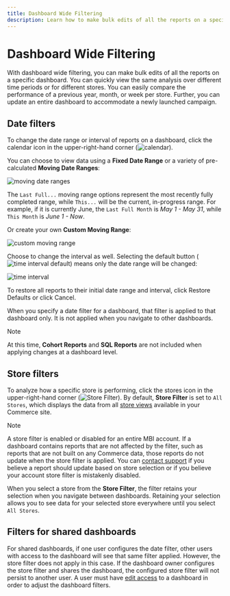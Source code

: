 ```yaml
---
title: Dashboard Wide Filtering
description: Learn how to make bulk edits of all the reports on a specific dashboard.
---
```

# Dashboard Wide Filtering

With dashboard wide filtering, you can make bulk edits of all the reports on a specific dashboard. You can quickly view the same analysis over different time periods or for different stores. You can easily compare the performance of a previous year, month, or week per store. Further, you can update an entire dashboard to accommodate a newly launched campaign.

## Date filters

To change the date range or interval of reports on a dashboard, click the calendar icon in the upper-right-hand corner (![calendar](../../mbi/assets/calendar-button.png)).

You can choose to view data using a **Fixed Date Range** or a variety of pre-calculated **Moving Date Ranges**:

![moving date ranges](../../mbi/assets/moving_date_ranges.png)<!--{: width="330" height="407"}-->

The `Last Full...` moving range options represent the most recently fully completed range, while `This...` will be the current, in-progress range. For example, if it is currently June, the `Last Full Month` is _May 1 - May 31_, while `This Month` is _June 1 - Now_.

Or create your own **Custom Moving Range**\:

![custom moving range](../../mbi/assets/custom-moving-range.png)

Choose to change the interval as well. Selecting the default button (![time interval default](../../mbi/assets/time_interval_default.png)) means only the date range will be changed:

![time interval](../../mbi/assets/time_interval.png)<!--{: width="330" height="407"}-->

To restore all reports to their initial date range and interval, click Restore Defaults or click Cancel.

When you specify a date filter for a dashboard, that filter is applied to that dashboard only. It is not applied when you navigate to other dashboards.

>[!NOTE]
>
>At this time, **Cohort Reports** and **SQL Reports** are not included when applying changes at a dashboard level.

## Store filters

To analyze how a specific store is performing, click the stores icon in the upper-right-hand corner (![Store Filter](../../mbi/assets/store-filter.png)). By default, **Store Filter** is set to `All Stores`, which displays the data from all [store views](https://docs.magento.com/user-guide/stores/stores-all-create-view.html) available in your Commerce site.

>[!NOTE]
>
>A store filter is enabled or disabled for an entire MBI account. If a dashboard contains reports that are not affected by the filter, such as reports that are not built on any Commerce data, those reports do not update when the store filter is applied. You can [contact support](../../getting-started/support.md) if you believe a report should update based on store selection or if you believe your account store filter is mistakenly disabled.

When you select a store from the **Store Filter**, the filter retains your selection when you navigate between dashboards. Retaining your selection allows you to see data for your selected store everywhere until you select `All Stores`.

## Filters for shared dashboards

For shared dashboards, if one user configures the date filter, other users with access to the dashboard will see that same filter applied. However, the store filter does not apply in this case. If the dashboard owner configures the store filter and shares the dashboard, the configured store filter will not persist to another user. A user must have [edit access](../../data-user/dashboards/share-dashboard-with-users.md) to a dashboard in order to adjust the dashboard filters.
